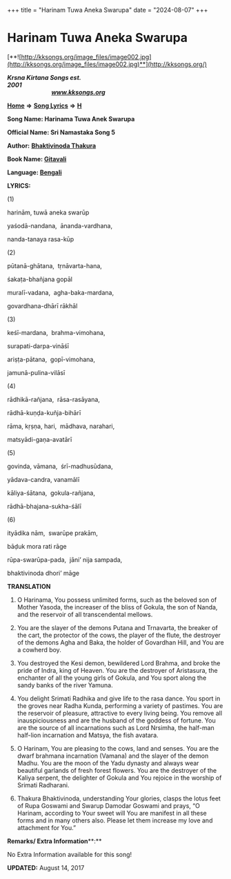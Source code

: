 +++
title = "Harinam Tuwa Aneka Swarupa"
date = "2024-08-07"
+++

# Harinam Tuwa Aneka Swarupa
[**![http://kksongs.org/image_files/image002.jpg](http://kksongs.org/image_files/image002.jpg)**](http://kksongs.org/)

**_Krsna Kirtana Songs est. 2001_**                                                                                                                                                 **_www.kksongs.org_**

**[Home](http://kksongs.org/)** **⇒** **[Song Lyrics](http://kksongs.org/lyrics.html)** **⇒** **[H](http://kksongs.org/songs/song_h.html)**

**Song Name: Harinama Tuwa Anek Swarupa**

**Official Name: Sri Namastaka Song 5**

**Author:** [**Bhaktivinoda Thakura**](http://kksongs.org/authors/list/bhaktivinoda.html)

**Book Name: [Gitavali](http://kksongs.org/authors/literature/gitavali.html)**

**Language: [Bengali](http://kksongs.org/language/list/bengali.html)**

**LYRICS:**

(1)

harinām, tuwā aneka swarūp

yaśodā-nandana,  ānanda-vardhana,

nanda-tanaya rasa-kūp

(2)

pūtanā-ghātana,  tṛnāvarta-hana,

śakaṭa-bhañjana gopāl

muralī-vadana,  agha-baka-mardana,

govardhana-dhārī rākhāl

(3)

keśī-mardana,  brahma-vimohana,

surapati-darpa-vināśī

ariṣṭa-pātana,  gopī-vimohana,

jamunā-pulina-vilāsī

(4)

rādhikā-rañjana,  rāsa-rasāyana,

rādhā-kuṇḍa-kuñja-bihārī

rāma, kṛṣṇa, hari,  mādhava, narahari,

matsyādi-gaṇa-avatārī

(5)

govinda, vāmana,  śrī-madhusūdana,

yādava-candra, vanamālī

kāliya-śātana,  gokula-rañjana,

rādhā-bhajana-sukha-śālī

(6)

ityādika nām,  swarūpe prakām,

bāḍuk mora rati rāge

rūpa-swarūpa-pada,  jāni’ nija sampada,

bhaktivinoda dhori’ māge

**TRANSLATION**

1) O Harinama, You possess unlimited forms, such as the beloved son of Mother Yasoda, the increaser of the bliss of Gokula, the son of Nanda, and the reservoir of all transcendental mellows.

2) You are the slayer of the demons Putana and Trnavarta, the breaker of the cart, the protector of the cows, the player of the flute, the destroyer of the demons Agha and Baka, the holder of Govardhan Hill, and You are a cowherd boy.

3) You destroyed the Kesi demon, bewildered Lord Brahma, and broke the pride of Indra, king of Heaven. You are the destroyer of Aristasura, the enchanter of all the young girls of Gokula, and You sport along the sandy banks of the river Yamuna.

4) You delight Srimati Radhika and give life to the rasa dance. You sport in the groves near Radha Kunda, performing a variety of pastimes. You are the reservoir of pleasure, attractive to every living being. You remove all inauspiciousness and are the husband of the goddess of fortune. You are the source of all incarnations such as Lord Nrsimha, the half-man half-lion incarnation and Matsya, the fish avatara.

5) O Harinam, You are pleasing to the cows, land and senses. You are the dwarf brahmana incarnation (Vamana) and the slayer of the demon Madhu. You are the moon of the Yadu dynasty and always wear beautiful garlands of fresh forest flowers. You are the destroyer of the Kaliya serpent, the delighter of Gokula and You rejoice in the worship of Srimati Radharani.

6) Thakura Bhaktivinoda, understanding Your glories, clasps the lotus feet of Rupa Goswami and Swarup Damodar Goswami and prays, “O Harinam, according to Your sweet will You are manifest in all these forms and in many others also. Please let them increase my love and attachment for You.”

**Remarks/ Extra Information****:**

No Extra Information available for this song!

**UPDATED:** August 14, 2017